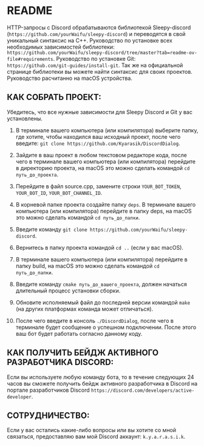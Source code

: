 # README

HTTP-запросы с Discord обрабатываются библиотекой Sleepy-discord (```https://github.com/yourWaifu/sleepy-discord```) и переводятся в свой уникальный синтаксис на C++. Руководство по установке всех необходимых зависимостей библиотеки: ```https://github.com/yourWaifu/sleepy-discord/tree/master?tab=readme-ov-file#requirements```. Руководство по установке Git: ```https://github.com/git-guides/install-git```. Так же на официальной странице библиотеки вы можете найти синтаксис для своих проектов. Руководство расчитанно на macOS устройства.

## КАК СОБРАТЬ ПРОЕКТ:
Убедитесь, что все нужные зависимости для Sleepy Discord и Git у вас установлены.

1. В терминале вашего компьютера (или компилятора) выберите папку, где хотите, чтобы находился ваш исходный проект, после чего введите: ```git clone https://github.com/Kyarasik/DiscordDialog```.

2. Зайдите в ваш проект в любом текстовом редакторе кода, после чего в терминале вашего компьютера (или компилятора) перейдите в директорию проекта, на macOS это можно сделать командой ```cd путь_до_проекта```.

3. Перейдите в файл source.cpp, замените строки ```YOUR_BOT_TOKEN```, ```YOUR_BOT_ID```, ```YOUR_BOT_CHANNEL_ID```.

4. В корневой папке проекта создайте папку ```deps```. В терминале вашего компьютера (или компилятора) перейдите в папку deps, на macOS это можно сделать командой ```cd путь_до_папки```.

5. Введите команду ```git clone https://github.com/yourWaifu/sleepy-discord```.

6. Вернитесь в папку проекта командой ```cd ..``` (если у вас macOS).

7. В терминале вашего компьютера (или компилятора) перейдите в папку build, на macOS это можно сделать командой ```cd путь_до_папки```.

8. Введите команду ```cmake путь_до_вашего_проекта```, должен начаться длительный процесс установки сборки.

9. Обновите исполняемый файл до последней версии командой ```make``` (на других платформах команда может отличаться).

10. После чего введите в консоль ```./DiscordDialog```, после чего в терминале будет сообщение о успешном подключении. После этого ваш бот будет работать согласно данному коду.

## КАК ПОЛУЧИТЬ БЕЙДЖ АКТИВНОГО РАЗРАБОТЧИКА DISCORD:
Если вы используете любую команду бота, то в течение следующих 24 часов вы сможете получить бейдж активного разработчика в Discord на портале разработчиков Discord ```https://discord.com/developers/active-developer```.

## СОТРУДНИЧЕСТВО:
Если у вас остались какие-либо вопросы или вы хотите со мной связаться, предоставляю вам мой Discord аккаунт: ```k.y.a.r.a.s.i.k```.
